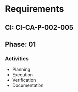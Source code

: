 # Requirements

## CI: CI-CA-P-002-005
## Phase: 01

### Activities
- Planning
- Execution
- Verification
- Documentation
